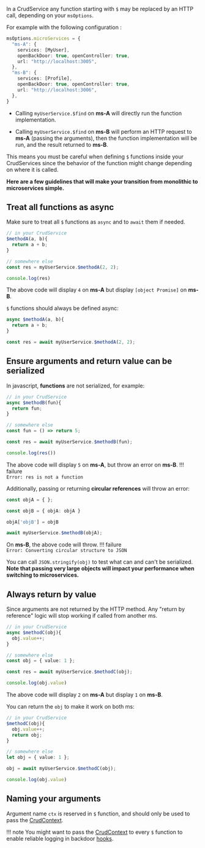  In a CrudService any function starting with `$` may be replaced by an HTTP call, depending on your `msOptions`. 

 For example with the following configuration :

```typescript
msOptions.microServices = {
  "ms-A": {
    services: [MyUser],
    openBackDoor: true, openController: true,
    url: "http://localhost:3005",
  },
  "ms-B": {
    services: [Profile],
    openBackDoor: true, openController: true,
    url: "http://localhost:3006",
  },
}
```

- Calling `myUserService.$find` on **ms-A** will directly run the function implementation.

- Calling `myUserService.$find` on **ms-B** will perform an HTTP request to **ms-A** (passing the arguments), then the function implementation will be run, and the result returned to **ms-B**.

This means you must be careful when defining `$` functions inside your CrudServices since the behavior of the function might change depending on where it is called. 

**Here are a few guidelines that will make your transition from monolithic to microservices simple.**

## Treat all functions as async

Make sure to treat all `$` functions as `async` and to `await` them if needed.

```typescript
// in your CrudService
$methodA(a, b){
  return a + b;
}
```
```typescript
// somewhere else
const res = myUserService.$methodA(2, 2);

console.log(res)
```

The above code will display `4` on **ms-A** but display `[object Promise]` on **ms-B**.  

`$` functions should always be defined async:
```typescript
async $methodA(a, b){
  return a + b;
}
```
```typescript
const res = await myUserService.$methodA(2, 2);
```

## Ensure arguments and return value can be serialized

In javascript, **functions** are not serialized, for example:

```typescript
// in your CrudService
async $methodB(fun){
  return fun;
}
```
```typescript
// somewhere else
const fun = () => return 5;

const res = await myUserService.$methodB(fun);

console.log(res())
```
The above code will display `5` on **ms-A**, but throw an error on **ms-B**.
!!! failure   
    `Error: res is not a function`

Additionally, passing or returning **circular references** will throw an error:

```typescript
const objA = { };

const objB = { objA: objA }

objA['objB'] = objB

await myUserService.$methodB(objA);
```
On **ms-B**, the above code will throw.
!!! failure   
    `Error: Converting circular structure to JSON`


You can call `JSON.stringify(obj)` to test what can and can't be serialized. **Note that passing very large objects will impact your performance when switching to microservices.**

## Always return by value

Since arguments are not returned by the HTTP method. Any "return by reference" logic will stop working if called from another ms.

```typescript
// in your CrudService
async $methodC(obj){
  obj.value++;
}
```
```typescript
// somewhere else
const obj = { value: 1 };

const res = await myUserService.$methodC(obj);

console.log(obj.value)
```
The above code will display `2` on **ms-A** but display `1` on **ms-B**.

You can return the `obj` to make it work on both ms:
```typescript
// in your CrudService
$methodC(obj){
  obj.value++;
  return obj;
}
```
```typescript
// somewhere else
let obj = { value: 1 };

obj = await myUserService.$methodC(obj);

console.log(obj.value)
```

## Naming your arguments

Argument name `ctx` is reserved in `$` function, and should only be used to pass the [CrudContext](../context.md).

!!! note
    You might want to pass the [CrudContext](../context.md) to every `$` function to enable reliable logging in backdoor [hooks](../configuration/service.md#hooks).
